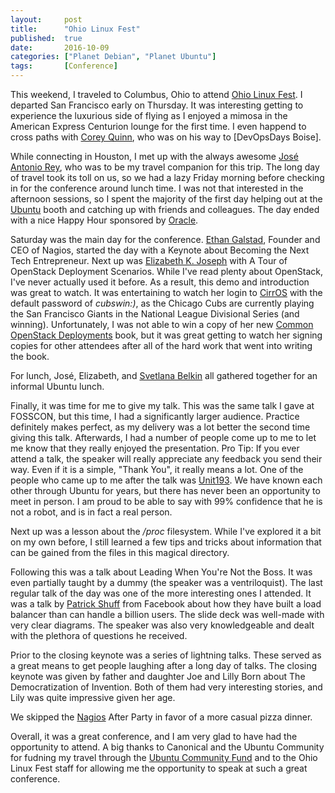 ```yaml
---
layout:     post
title:      "Ohio Linux Fest"
published:  true
date:       2016-10-09
categories: ["Planet Debian", "Planet Ubuntu"]
tags:       [Conference]
---
```


This weekend, I traveled to Columbus, Ohio to attend [Ohio Linux Fest](https://ohiolinux.org/). I departed San Francisco early on Thursday. It was interesting getting to experience the luxurious side of flying as I enjoyed a mimosa in the American Express Centurion lounge for the first time. I even happend to cross paths with [Corey Quinn](https://twitter.com/QuinnyPig), who was on his way to [DevOpsDays Boise].

While connecting in Houston, I met up with the always awesome [José Antonio Rey](https://launchpad.net/~jose), who was to be my travel companion for this trip. The long day of travel took its toll on us, so we had a lazy Friday morning before checking in for the conference around lunch time. I was not that interested in the afternoon sessions, so I spent the majority of the first day helping out at the [Ubuntu](https://www.ubuntu.com/) booth and catching up with friends and colleagues. The day ended with a nice Happy Hour sponsored by [Oracle](https://www.oracle.com/index.html).

Saturday was the main day for the conference. [Ethan Galstad](https://twitter.com/fatherofnagios), Founder and CEO of Nagios, started the day with a Keynote about Becoming the Next Tech Entrepreneur. Next up was [Elizabeth K. Joseph](http://princessleia.com/) with A Tour of OpenStack Deployment Scenarios. While I've read plenty about OpenStack, I've never actually used it before. As a result, this demo and introduction was great to watch. It was entertaining to watch her login to [CirrOS](https://launchpad.net/cirros) with the default password of *cubswin:)*, as the Chicago Cubs are currently playing the San Francisco Giants in the National League Divisional Series (and winning). Unfortunately, I was not able to win a copy of her new [Common OpenStack Deployments](https://deploymentsbook.com/) book, but it was great getting to watch her signing copies for other attendees after all of the hard work that went into writing the book.

For lunch, José, Elizabeth, and [Svetlana Belkin](https://twitter.com/senseopenness) all gathered together for an informal Ubuntu lunch.

Finally, it was time for me to give my talk. This was the same talk I gave at FOSSCON, but this time, I had a significantly larger audience. Practice definitely makes perfect, as my delivery was a lot better the second time giving this talk. Afterwards, I had a number of people come up to me to let me know that they really enjoyed the presentation. Pro Tip: If you ever attend a talk, the speaker will really appreciate any feedback you send their way. Even if it is a simple, "Thank You", it really means a lot. One of the people who came up to me after the talk was [Unit193](https://launchpad.net/~unit193). We have known each other through Ubuntu for years, but there has never been an opportunity to meet in person. I am proud to be able to say with 99% confidence that he is not a robot, and is in fact a real person.

Next up was a lesson about the _/proc_ filesystem. While I've explored it a bit on my own before, I still learned a few tips and tricks about information that can be gained from the files in this magical directory.

Following this was a talk about Leading When You're Not the Boss. It was even partially taught by a dummy (the speaker was a ventriloquist). The last regular talk of the day was one of the more interesting ones I attended. It was a talk by [Patrick Shuff](https://twitter.com/patrickshuff) from Facebook about how they have built a load balancer than can handle a billion users. The slide deck was well-made with very clear diagrams. The speaker was also very knowledgeable and dealt with the plethora of questions he received.

Prior to the closing keynote was a series of lightning talks. These served as a great means to get people laughing after a long day of talks. The closing keynote was given by father and daughter Joe and Lilly Born about The Democratization of Invention. Both of them had very interesting stories, and Lily was quite impressive given her age.

We skipped the [Nagios](https://www.nagios.org/) After Party in favor of a more casual pizza dinner.

Overall, it was a great conference, and I am very glad to have had the opportunity to attend. A big thanks to Canonical and the Ubuntu Community for fudning my travel through the [Ubuntu Community Fund](https://forms.canonical.com/cda/) and to the Ohio Linux Fest staff for allowing me the opportunity to speak at such a great conference.
